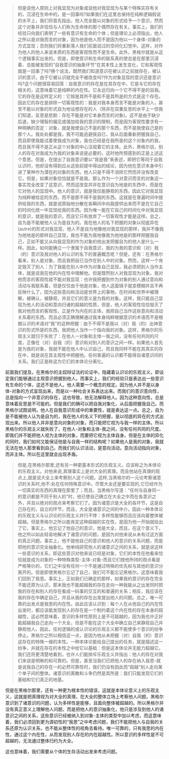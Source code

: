 <blockquote data-pid="_mAPRseb">但是说他人原则上对我显现为对象或说他对我显现为与某个特殊实存有关的，沉浸在生命中的，是一回事吗?如果我们在这里总保持在纯粹逻辑假说的水平上，我们将首先指出，他人完全能以对象的形式给予一个意识，然而这个对象并非恰恰与人们称为生命体的那个偶然存在有关。事实上，我们的经验只向我们表明了一些有意识有生命的个体；但是理论上必须指出，他人之所以是对我而言的对象，因为他是他人而不是因为他以一个身体-对象的方式显现；否则我们将重新落人我们前面说过的空间化幻觉中。这样，对作为他人的他人来说本质的东西是客观性而不是生命。此外，黑格尔就是从这个逻辑事实出发的。但是，即使意识和生命的联系真的使总是在那里沉浸着、总能被发现的“自我意识的抽象环节”在其本性上发生变化，它和客观性就是一回事了吗?换个说法，既然我们知道意识在被认识之前就存在，被认识的意识，由于它被认识就完全不被改变吗?作为对象显现的意识还是意识吗?这个问题很容易回答：自我意识的存在是在其存在中，它是与它的存在相关的，这意味着它是纯粹的内在性。它永远归向一个它不得不是的自我。它的存在是这样定义的：它按是其所不是和不是其所是的方式是这个存在。因此它的存在是排除一切客观性的：我是对我本身而言不能是对象的人，甚至不能以对象的形式自为地设想存在的人（除非在双重反思的水平上一但我们知道，反思是悲剧：存在不能是对它本身而言的对象)。这不是由于缺少后退，缺少理智的偏见或强加给我的意识的限制，而是因为客观性要求有一种明确的否定：对象，就是我使自己不是的那个东西，而不是我使自己是的那个人。我处处都是我，我不可能逃避我自已，我从后面重新把握我自己，而且即使我能试着使我成为对象，我也已经是在我所是的这个对象内的我，而且我不得不是正从这个对象的中心注视着它的主体。此外，黑格尔说，别人的存在对我成为为我的对象来说是必要的，这时他所预感到的正是上述这个意思。但是，在提出了自我意识要以“我是我”来表述，即把它等同于自我认识时，他却没有得到应从这些前提中得出的结论，因为他在意识本身中引进了某种作为潜在的对象的东西，他人只是不得不消除它然而并没有改变它。但是，如果对象恰恰就是不是我，那么作为一个对意识而言的对象这一事实完全改变了这意识，然而这改变并非在意识自为地是的东西中，而是在它对他人的显现中。他人的意识，就是我仅能静观的东西，因此它对我显现为纯粹被给定的东西，而不是那不得不是我的东西。这就是在普遍时间中提供给我的东西，就是说原始地分散在各瞬间中向我提供出来而不是在它自己的时间化统一中显现给我的东西。因为唯一能在它自己的时间化中对我显现的意识，就是我的意识，而且它只有放弃了一切客观性才能是这样。总之，自为是不能被他人认为是自为的。我在他人的名下把握的对象以彻底异在(autre)的形式对我显现，他人不是自为地像他对我显现的那样，我并不像我为他地是的那样自己显现，我也不能为我地像我为他地是的那样把握我自己，正如不能又从向我显现的作为对象的他出发把握自为的他人是什么一样。因此，如何能确立一个隶属于自我意识，我的为我的意识和（对）我（的）意识及我对他人的认识的名下的普遍概念呢？但是，还有：在黑格尔看来，别人是对象，而且我把自已当作在别人中的对象。然而，这样一个肯定毁灭了别人：为了我能在别人中作为对象自己显现，我必须把别人当作主体，就是说我在他的内在性中理解他。但是既然别人对我显现为对象，我对他而言的客观性就不能对我显现：也许我把握到作为对象的别人通过意向和活动与我联系着，但是仅仅由于他是对象，他人这面镜子就变模糊并且不再反映什么了，因为这些意向和活动是世界上的事物，在时间和世界中被理解，被确认，被静观，并且它们的意义是为我的对象。这样，我只能自己显现为他人的活动和意向归诸的超越的性质，但是，他人的客观性恰恰毁灭了我对他而言的客观性，正是作为内在的主体，我把自己当作这些意向和活动关系着的东西。而且必须正确理解通过我本身纯粹根据意识的术语而不是根据认识的术语对“我”的这种把握：由于不得不是我以（对）我（的）出神意识的形式所是的东西，我把他人当作一个指向我的对象。这样，黑格尔的乐观主义就归于失败了：在他人一对象和主体一我之间，没有任何共同的尺度，正像在（对）自我（的）意识和对别人的意识之间一样。如果他人首先是为我的对象，我就不能在他人中认识自己，而且我同样不能在其真实的存在中，就是说在其主观性中把握他。任何普遍的认识都不能得自诸意识间的关系。我们正是称这为它们的本体论分离化。</blockquote><p data-pid="CmXYWPij">前面我们提及，在黑格尔的主奴辩证法的论证中，隐藏着认识论的乐观主义，即设定我们能够通过主观意识把握到他人。而事实上，我们的经验只是表达出一些意识有生命的个体，这还不是他人。他人需要一个概念的规定。因为他人并不是以身体-对象的方式呈现出来，而是以一种社会关系表达出来。而我们的意识意向性，总是指向一个非意识的存在，这也导致，他无法解释他人。因为这种意向性，总是意味着反思是不可能的。但是我们的确可以把自我对象化，从后面把握我自己。而黑格尔试图说明，他人在自我意识形成中的重要性，就是表达这一点。总之，自为是不能被他人认为是自为的，我在他人的名义下的把握，是以彻底的异在的方式出现出来。所以他人并非是意向对象的对象，而只能把它视为与我一样的主体。所以黑格尔的乐观主义就失败了，在他人-对象和主体-我之间，没有任何共同的尺度。即我们并不能把他人视为主体的对象，而要把它视为主体自身。但是在主体的异化的同时，我们如何又能保证他是与自我一样的结构呢？如果他人是我的对象，我就无法在他人那里看到自己。而我们的认识活动，是意向活动，意向活动指向对象，而非主体。所以在这里就会出现矛盾。</p><blockquote data-pid="vlV5ht1i">但是,在黑格尔那里,还有另一种更基本形式的乐观主义。应该称之为本体论的乐观主义。对他来说,真理事实上是对大全的真理。而且他站在真理的观点上,就是说大全上来考察别人这个问题。这样,当黑格尔的一元论考察诸意识的关系时,他不:处在任何特殊意识中。尽管大全还是要实现的,它已经作为一切真实的东西的真理在那里了；而且，当黑格尔写道：“任何与自身同一的意识都是不同于别人的”时，他已使自己确立在大全之中而在各意识之外，并且以绝对的观点来考察它们了。因为诸意识是大全的各环节，这是自己存在的，自立的环节，而且，大全是诸意识之间的中介。因此一种本体论的乐观主义与认识论的乐观主义并行不悖：多样性能够而且应该向着整体被超越。但是黑格尔之所以能肯定这种超越的实在性，是因为他一开始就给出了它。事实上，他忘记了他自己的意识，他是大全，而且，在这个意义下，他之所以如此轻易地解决了诸意识的问题，是因为对他来说从未有过这方面的真正问题。事实上，他不提他自己的意识和他人的意识的关系问题，而是把他的意识完全抽象化。他单纯研究他人的诸意识之间的关系，就是说这样一些意识的关系，即这些意识对他来说已经是对象，它们的本性在他看来恰恰就是成为对象的一种特殊类型-主体-对象-而且它们按他所持的观点看是严格等价的，它们之中没有任何一个不是通过特殊的优先权与其他的意识分离开的。但是即使黑格尔忘记了自己，我们可不能忘记黑格尔。这意味着我们回到了我思。事实上，正如我们已确定的那样，如果我的意识的存在完全不能还原为认识，那末我也不能超越我的存在走向一种我能从之出发同时把我的存在和别人的存在看成一码事的交互的和普遍的关系；相反，我应该在我的存在中确定自己，并且从我的存在出发提出他人的问题。总之，唯一可靠的出发点是我思的内在性。由此应该认识到：每个人在从他自己的内在性出发时，都应该能发现别人的存在是一个制约着这个内在性的存在本身的超越性，这必然意味着，意识的多样性原则上是不可超越的，因为我也许正好能超越我自己走向一个大全，但是不能在这个大全中确立自己来静观自己并静观他人。因此，任何逻辑的或认识论的乐观主义都不能使多个意识的纷争停止。黑格尔之所以相信这一点，是因为他从未把握（对）自我（的）意识这存在的特殊一维的本性。一种本体论能给自己提出的任务，就是描述这一纷争，并就在存在的本性之中给它以基础：但是这本体论并无能力超越它。我们还将更清楚地看到，也许人们能排斥乐观主义并指出：他人的存在对我们来说是明晰的和可靠的。但是，甚至当我们已把他人的存在纳入我思-就是说我自己的存在一的必然可靠性时，我们仍没有因此而“超越”别人走向某个单子间的整体。诸意识的离散和斗争仍然是其所是：我们只能发现它们的基础和它们真正的地基。</blockquote><p data-pid="nxa7ynFu">但是在黑格尔那里，还有一种更为根本性的错误，这就是本体论意义上的乐观主义，这就是把真理视为对大全的真理，在大全的整体立场上考察他人问题。黑格尔意识到了诸意识的问题，认为多样性是能够，且面向整体被超越的。所以黑格尔并没有真正意义上理解他人问题，而是把他人的意识抽象化，他只是涉及到他人的诸意识之间的关系，这些意识已经被纳入到对象-主体的类型中加以考虑，而这意味着，我们必须回到更为源初性的“我思”之中考虑问题，我们不能把他人与自我的关系还原为认识关系，也不能从整体性的视角去看待。唯一可靠的，只有我思的内在性，通过这个内在性，从而发现别人存在的内在超越性。所以意识的多样性是不可超越的，无法通过整体归约为大全。</p><p data-pid="iO0e-_sl">这也意味着，我们需要从个体的生存活动出发来考虑问题。</p>